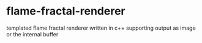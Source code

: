 # flame-fractal-renderer
templated flame fractal renderer written in c++ supporting output as image or the internal buffer
